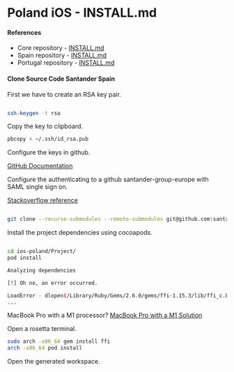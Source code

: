 # Poland iOS - INSTALL.md

#### References


* Core repository - [INSTALL.md](https://github.com/santander-group-europe/ios-santander-one/blob/master/INSTALL.md)
* Spain repository - [INSTALL.md](https://github.com/santander-group-europe/ios-spain/blob/master/INSTALL.md)
* Portugal repository - [INSTALL.md](https://github.com/santander-group-europe/ios-portugal/blob/master/INSTALL.md)
 

#### Clone Source Code Santander Spain

First we have to create an RSA key pair.

```bash

ssh-keygen -t rsa
```

Copy the key to clipboard.
```bash
pbcopy < ~/.ssh/id_rsa.pub
```
Configure the keys in github.

[GitHub Documentation](https://docs.github.com/es/github/authenticating-to-github/connecting-to-github-with-ssh/adding-a-new-ssh-key-to-your-github-account)

Configure the authenticating to a github santander-group-europe with SAML single sign on.

[Stackoverflow reference](https://stackoverflow.com/questions/51634406/git-push-is-not-working-error-you-must-use-a-personal-access-token-or-ssh-key)

```bash

git clone --recurse-submodules --remote-submodules git@github.com:santander-group-europe/ios-poland.git
```

Install the project dependencies using cocoapods.

```bash

cd ios-poland/Project/
pod install

Analyzing dependencies

[!] Oh no, an error occurred.

LoadError - dlopen(/Library/Ruby/Gems/2.6.0/gems/ffi-1.15.3/lib/ffi_c.bundle, 0x0009): missing compatible arch in /Library/Ruby/Gems/2.6.0/gems/ffi-1.15.3/lib/ffi_c.bundle - /Library/Ruby/Gems/2.6.0/gems/ffi-1.15.3/lib/ffi_c.bundle
...

```
MacBook Pro with a M1 processor?
[MacBook Pro with a M1 Solution](https://armen-mkrtchian.medium.com/run-cocoapods-on-apple-silicon-and-macos-big-sur-developer-transition-kit-b62acffc1387)

Open a rosetta terminal.

```bash
sudo arch -x86_64 gem install ffi
arch -x86_64 pod install
```

Open the generated workspace.


 

